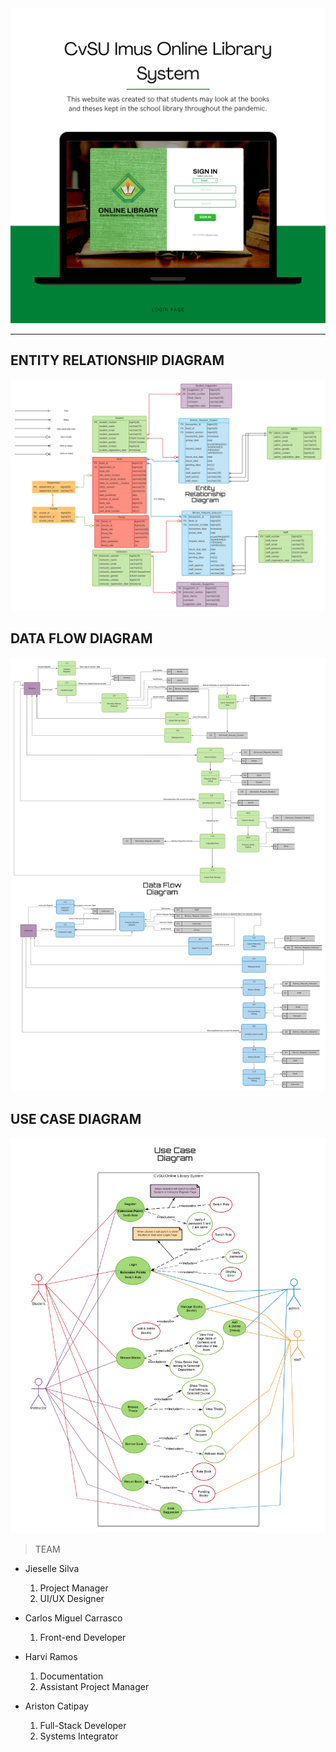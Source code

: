 <img src="read me pictures\login.png" >

---

## ENTITY RELATIONSHIP DIAGRAM

<img src="read me pictures\ERD.png" >

## DATA FLOW DIAGRAM
<img src="read me pictures\DFD.png" >


## USE CASE DIAGRAM
<img src="read me pictures\UML.png" >


> TEAM

- Jieselle Silva

  1.  Project Manager
  2.  UI/UX Designer

* Carlos Miguel Carrasco

  1. Front-end Developer

* Harvi Ramos

  1. Documentation
  1. Assistant Project Manager

* Ariston Catipay
  1. Full-Stack Developer
  1. Systems Integrator
